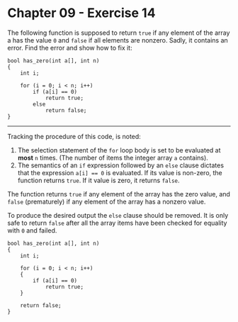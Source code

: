 # Chapter 09 - Exercise 14

The following function is supposed to return `true` if any element of the array a has the value `0` and `false` if all elements are nonzero. Sadly, it contains an error. Find the error and show how to fix it:

```
bool has_zero(int a[], int n)
{
    int i;

    for (i = 0; i < n; i++)
        if (a[i] == 0)
            return true;
        else
            return false;
}
```

---

Tracking the procedure of this code, is noted:  

1. The selection statement of the `for` loop body is set to be evaluated at __most__ `n` times. (The number of items the integer array `a` contains).  
2. The semantics of an `if` expression followed by an `else` clause dictates that the expression `a[i] == 0` is evaluated. If its value is non-zero, the function returns `true`. If it value is zero, it returns `false`. 

The function returns `true` if any element of the array has the zero value, and `false` (prematurely) if any element of the array has a nonzero value.  

To produce the desired output the `else` clause should be removed. It is only safe to return `false` after all the array items have been checked for equality with `0` and failed.  

```
bool has_zero(int a[], int n)
{
    int i;

    for (i = 0; i < n; i++)
    {
        if (a[i] == 0)
            return true;
    }

    return false;
}
```
